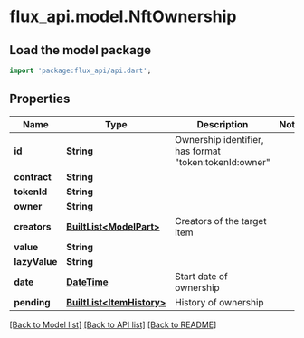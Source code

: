 # flux_api.model.NftOwnership

## Load the model package
```dart
import 'package:flux_api/api.dart';
```

## Properties
Name | Type | Description | Notes
------------ | ------------- | ------------- | -------------
**id** | **String** | Ownership identifier, has format \"token:tokenId:owner\" | 
**contract** | **String** |  | 
**tokenId** | **String** |  | 
**owner** | **String** |  | 
**creators** | [**BuiltList&lt;ModelPart&gt;**](ModelPart.md) | Creators of the target item | 
**value** | **String** |  | 
**lazyValue** | **String** |  | 
**date** | [**DateTime**](DateTime.md) | Start date of ownership | 
**pending** | [**BuiltList&lt;ItemHistory&gt;**](ItemHistory.md) | History of ownership | 

[[Back to Model list]](../README.md#documentation-for-models) [[Back to API list]](../README.md#documentation-for-api-endpoints) [[Back to README]](../README.md)


